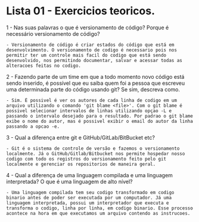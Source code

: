 # Lista 01 - Exercicios teoricos. 


1 - Nas suas palavras o que é versionamento de código? Porque é necessário versionamento de código?

    - Versionamento de código é criar estados do código que está em desenvolvimento. O versionamento de codigo é necessario pois nos permitir ter um controle mais facil do codigo que está sendo desenvolvido, nos permitindo documentar, salvar e acessar todas as alteracoes feitas no codigo. 

2 - Fazendo parte de um time em que a todo momento novo código está sendo inserido, é possível que eu saiba quem foi a pessoa que escreveu uma determinada parte do código usando git? Se sim, descreva como.

    - Sim. É possivel é ver os autores de cada linha de codigo em um arquivo utilizando o comando 'git blame <file>'. Com o git blame é possivel selecionar intervalos de linhas utilizando opçao -L e passando o intervalo desejado para o resultado. Por padrao o git blame exibe o nome do autor, mas é possivel exibir o email do autor da linha passando a opcao -e. 

3 - Qual a diferença entre git e GitHub/GitLab/BitBucket etc?

    - Git é o sistema de controle de versão e fazemos o versionamento localmente. Já o GitHub/Gitlab/Bitbucket nos permite hospedar nosso codigo com todo os registros do versionamento feito pelo git localmente e gerenciar os repositorios de maneira geral.

4 - Qual a diferença de uma linguagem compilada e uma linguagem interpretada? O que é uma linguagem de alto nível?

    - Uma linguagem compilada tem seu codigo transformado em codigo binario antes de poder ser executada por um computador. Já uma linguagem interpretada, possui um interpretador que executa e transforma o codigo, linha por linha, em codigo binario. Esse processo acontece na hora em que executamos um arquivo contendo as instrucoes.

